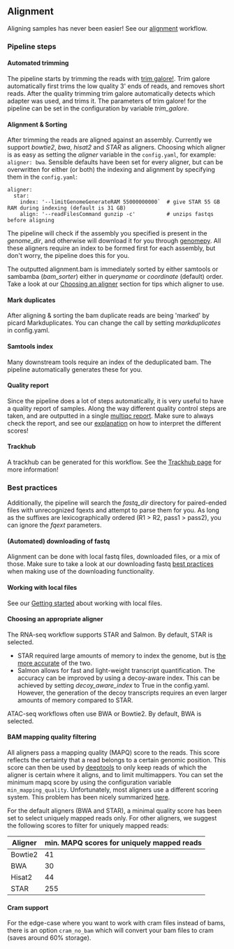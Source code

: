 ## Alignment
Aligning samples has never been easier! See our [alignment](https://github.com/vanheeringen-lab/snakemake-workflows/tree/master/workflows/alignment) workflow.

### Pipeline steps
#### Automated trimming
The pipeline starts by trimming the reads with [trim galore!](https://github.com/FelixKrueger/TrimGalore/blob/master/Docs/Trim_Galore_User_Guide.md). Trim galore automatically first trims the low quality 3' ends of reads, and removes short reads. After the quality trimming trim galore automatically detects which adapter was used, and trims it. The parameters of trim galore! for the pipeline can be set in the configuration by variable *trim_galore*. 

#### Alignment & Sorting
After trimming the reads are aligned against an assembly. Currently we support *bowtie2*, *bwa*, *hisat2* and *STAR* as aligners. Choosing which aligner is as easy as setting the *aligner* variable in the `config.yaml`, for example: `aligner: bwa`. Sensible defaults have been set for every aligner, but can be overwritten for either (or both) the indexing and alignment by specifying them in the `config.yaml`:
```
aligner: 
  star:
    index: '--limitGenomeGenerateRAM 55000000000`  # give STAR 55 GB RAM during indexing (default is 31 GB)
    align: '--readFilesCommand gunzip -c'          # unzips fastqs before aligning
```

The pipeline will check if the assembly you specified is present in the *genome_dir*, and otherwise will download it for you through [genomepy](https://github.com/vanheeringen-lab/genomepy). All these aligners require an index to be formed first for each assembly, but don't worry, the pipeline does this for you. 

The outputted alignment.bam is immediately sorted by either samtools or sambamba (*bam_sorter*) either in *queryname* or *coordinate* (default) order. Take a look at our [Choosing an aligner](https://github.com/vanheeringen-lab/snakemake-workflows/wiki/3.-Alignment#choosing-an-appropriate-aligner) section for tips which aligner to use.

#### Mark duplicates
After aligning & sorting the bam duplicate reads are being 'marked' by picard Markduplicates. You can change the call by setting *markduplicates* in config.yaml.

#### Samtools index
Many downstream tools require an index of the deduplicated bam. The pipeline automatically generates these for you.

#### Quality report
Since the pipeline does a lot of steps automatically, it is very useful to have a quality report of samples. Along the way different quality control steps are taken, and are outputted in a single [multiqc report](https://multiqc.info/). Make sure to always check the report, and see our [explanation](https://github.com/vanheeringen-lab/snakemake-workflows/wiki/9.-Interpreting-the-quality-report) on how to interpret the different scores!

#### Trackhub ###
A trackhub can be generated for this workflow. See the [Trackhub page](https://github.com/vanheeringen-lab/snakemake-workflows/wiki/Trackhub) for more information!

### Best practices
Additionally, the pipeline will search the *fastq_dir* directory for paired-ended files with unrecognized fqexts and attempt to parse them for you. As long as the suffixes are lexicographically ordered (R1 > R2, pass1 > pass2), you can ignore the *fqext* parameters.

#### (Automated) downloading of fastq
Alignment can be done with local fastq files, downloaded files, or a mix of those. Make sure to take a look at our downloading fastq [best practices](https://github.com/vanheeringen-lab/snakemake-workflows/wiki/2.-Downloading-samples) when making use of the downloading functionality.

#### Working with local files
See our [Getting started](https://github.com/vanheeringen-lab/snakemake-workflows/wiki/1.-Getting-started#where-does-the-workflow-store-results-and-looks-for-starting-points) about working with local files.

#### Choosing an appropriate aligner
The RNA-seq workflow supports STAR and Salmon. By default, STAR is selected.
- STAR required large amounts of memory to index the genome, but is [the more accurate](https://link.springer.com/article/10.1186/1471-2105-14-91) of the two. 
- Salmon allows for fast and light-weight transcript quantification. The accuracy can be improved by using a decoy-aware index. This can be achieved by setting *decoy_aware_index* to True in the config.yaml. However, the generation of the decoy transcripts requires an even larger amounts of memory compared to STAR.

ATAC-seq workflows often use BWA or Bowtie2. By default, BWA is selected.

#### BAM mapping quality filtering
All aligners pass a mapping quality (MAPQ) score to the reads. This score reflects the certainty that a read belongs to a certain genomic position. This score can then be used by [deeptools](https://deeptools.readthedocs.io/en/develop/) to only keep reads of which the aligner is certain where it aligns, and to limit multimappers. You can set the minimum mapq score by using the configuration variable `min_mapping_quality`. Unfortunately, most aligners use a different scoring system. This problem has been nicely summarized [here](https://sequencing.qcfail.com/articles/mapq-values-are-really-useful-but-their-implementation-is-a-mess/). 

For the default aligners (BWA and STAR), a minimal quality score has been set to select uniquely mapped reads only. For other aligners, we suggest the following scores to filter for uniquely mapped reads:

|Aligner|min. MAPQ scores for uniquely mapped reads|
|---|---|
|Bowtie2|41|
|BWA|30|
|Hisat2|44|
|STAR|255|

#### Cram support
For the edge-case where you want to work with cram files instead of bams, there is an option `cram_no_bam` which will convert your bam files to cram (saves around 60% storage).
